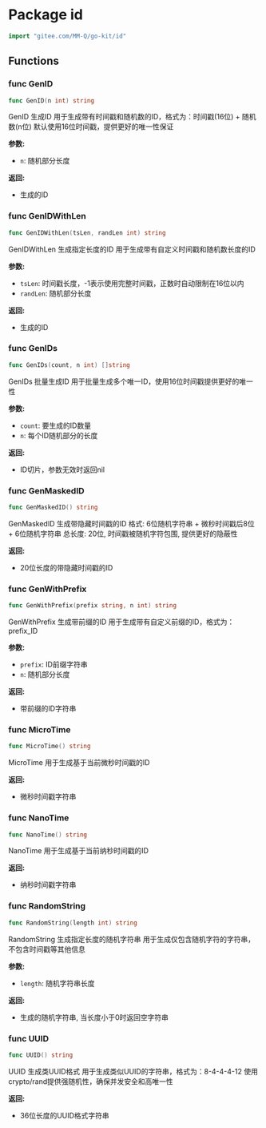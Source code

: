 # Package id

```go
import "gitee.com/MM-Q/go-kit/id"
```

## Functions

### func GenID

```go
func GenID(n int) string
```

GenID 生成ID 用于生成带有时间戳和随机数的ID，格式为：时间戳(16位) + 随机数(n位) 默认使用16位时间戳，提供更好的唯一性保证

**参数:**
- `n`: 随机部分长度

**返回:**
- 生成的ID

### func GenIDWithLen

```go
func GenIDWithLen(tsLen, randLen int) string
```

GenIDWithLen 生成指定长度的ID 用于生成带有自定义时间戳和随机数长度的ID

**参数:**
- `tsLen`: 时间戳长度，-1表示使用完整时间戳，正数时自动限制在16位以内
- `randLen`: 随机部分长度

**返回:**
- 生成的ID

### func GenIDs

```go
func GenIDs(count, n int) []string
```

GenIDs 批量生成ID 用于批量生成多个唯一ID，使用16位时间戳提供更好的唯一性

**参数:**
- `count`: 要生成的ID数量
- `n`: 每个ID随机部分的长度

**返回:**
- ID切片，参数无效时返回nil

### func GenMaskedID

```go
func GenMaskedID() string
```

GenMaskedID 生成带隐藏时间戳的ID 格式: 6位随机字符串 + 微秒时间戳后8位 + 6位随机字符串 总长度: 20位, 时间戳被随机字符包围, 提供更好的隐蔽性

**返回:**
- 20位长度的带隐藏时间戳的ID

### func GenWithPrefix

```go
func GenWithPrefix(prefix string, n int) string
```

GenWithPrefix 生成带前缀的ID 用于生成带有自定义前缀的ID，格式为：prefix_ID

**参数:**
- `prefix`: ID前缀字符串
- `n`: 随机部分长度

**返回:**
- 带前缀的ID字符串

### func MicroTime

```go
func MicroTime() string
```

MicroTime 用于生成基于当前微秒时间戳的ID

**返回:**
- 微秒时间戳字符串

### func NanoTime

```go
func NanoTime() string
```

NanoTime 用于生成基于当前纳秒时间戳的ID

**返回:**
- 纳秒时间戳字符串

### func RandomString

```go
func RandomString(length int) string
```

RandomString 生成指定长度的随机字符串 用于生成仅包含随机字符的字符串，不包含时间戳等其他信息

**参数:**
- `length`: 随机字符串长度

**返回:**
- 生成的随机字符串, 当长度小于0时返回空字符串

### func UUID

```go
func UUID() string
```

UUID 生成类UUID格式 用于生成类似UUID的字符串，格式为：8-4-4-4-12 使用crypto/rand提供强随机性，确保并发安全和高唯一性

**返回:**
- 36位长度的UUID格式字符串

